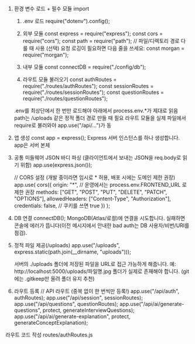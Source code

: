 1) 환경 변수 로드 + 필수 모듈 import

    1) .env 로드
    require("dotenv").config();

    2) 외부 모듈
    const express = require("express");
    const cors = require("cors");
    const path = require("path");          // 파일/디렉토리 경로 다룰 때 사용
     (선택) 요청 로깅이 필요하면 다음 줄을 쓰세요:
     const morgan = require("morgan");

    3) 내부 모듈
    const connectDB = require("./config/db");

    4) 라우트 모듈 불러오기 
    const authRoutes = require("./routes/authRoutes");
    const sessionRoutes = require("./routes/sessionRoutes");
    const questionRoutes = require("./routes/questionRoutes");

    .env를 최상단에서 한 번만 로드해야 아래에서 process.env.*가 제대로 읽음
    path는 /uploads 같은 정적 폴더 경로 만들 때 필요
    라우트 모듈을 실제 파일에서 require로 불러와야 app.use("/api/...")가 동


2) 앱 생성
    const app = express();
    Express 서버 인스턴스를 하나 생성합니다. app은 서버 본체

3) 공통 미들웨어
    JSON 바디 파싱 (클라이언트에서 보내는 JSON을 req.body로 읽기 위함)
    app.use(express.json());

    // CORS 설정 (개발 중이라면 임시로 * 허용, 배포 시에는 도메인 제한 권장)
    app.use(
    cors({
        origin: "*", // 운영에서는 process.env.FRONTEND_URL 로 제한 권장
        methods: ["GET", "POST", "PUT", "DELETE", "PATCH", "OPTIONS"],
        allowedHeaders: ["Content-Type", "Authorization"],
        credentials: false, // 쿠키를 쓰면 true
    })
    );

4) DB 연결
connectDB();
    MongoDB(Atlas/로컬)에 연결을 시도합니다.
    실패하면 콘솔에 에러가 뜹니다(이전 메시지에서 안내한 bad auth는 DB 사용자/비번/URI를 점검).

5) 정적 파일 제공(/uploads)
    app.use("/uploads", express.static(path.join(__dirname, "uploads")));

    서버의 ./uploads 폴더에 저장된 파일을 URL로 접근 가능하게 해줍니다.
    예: http://localhost:5000/uploads/파일명.jpg
    폴더가 실제로 존재해야 합니다. (git에는 .gitkeep만 올려 폴더 유지 추천)


6) 라우트 등록
// API 라우트 (중복 없이 한 번씩만 등록!)
app.use("/api/auth", authRoutes);
app.use("/api/session", sessionRoutes);
app.use("/api/questions", questionRoutes);
app.use("/api/ai/generate-questions", protect, generateInterviewQuestions);
app.use("/api/ai/generate-explanation", protect, generateConceptExplanation);

라우트 코드 작성 
routes/authRoutes.js